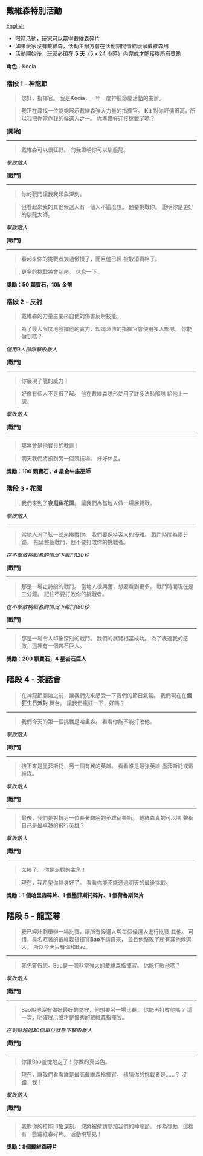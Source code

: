 ## 戴維森特別活動

 [English](special-event-davison.md)

 * 限時活動，玩家可以贏得戴維森碎片
 * 如果玩家沒有戴維森，活動主辦方會在活動期間借給玩家戴維森用
 * 活動開始後，玩家必須在 **5 天**（5 x 24 小時）內完成才能獲得所有獎勵

 **角色**：Kocia

 ### 階段 1 - 神龍節

 > 您好，指揮官。 我是**Kocia**，一年一度神龍節慶活動的主辦。

 > 我正在尋找一位能夠展示戴維森強大力量的指揮官。
 > **Kit** 對你評價很高，所以我把你當作我的候選人之一。
 > 你準備好迎接挑戰了嗎？
 
 **[開始]**

 ----
 > 戴維森可以很狂野。 向我證明你可以馴服龍。

 *擊敗敵人*

 **[戰鬥]**

 ----
 > 你的戰鬥讓我我印象深刻。

 > 但看起來我的其他候選人有一個人不這麼想。 他要挑戰你。
 > 證明你是更好的馴龍大師。

 *擊敗敵人*

 **[戰鬥]**

 ----
 > 看起來你的挑戰者太過傲慢了，而且他已經
 > 被取消資格了。

 > 更多的挑戰將會到來。 休息一下。

 **獎勵：50 顆寶石，10k 金幣**

 ### 階段 2 - 反射

 > 戴維森的力量主要來自他的傷害反射技能。

 > 為了最大限度地發揮他的實力，知識淵博的指揮官會使用多人部隊。
 > 你能做到嗎？

 *僅用9人部隊擊敗敵人*

 **[戰鬥]**

 ----
 > 你展現了龍的威力！

 > 好像有個人不是很了解。 他在戴維森隊形使用了許多法師部隊
 > 給他上一課。

 *擊敗敵人*

 **[戰鬥]**

 ----
 > 那將會是他寶貝的教訓！

 > 明天我們將搬到另一個競技場。 好好休息。
 
 **獎勵：100 顆寶石，4 星金牛座巫師**

 ### 階段 3 - 花園

 > 我們來到了**夜迴幽花園**。 讓我們為當地人做一場展覽戰。

 *擊敗敵人*

 ----

 > 當地人派了弦一郎來挑戰你。 我們要保持客人的優雅。
 > 戰鬥時間為兩分鐘。 拖延整個戰鬥，但不要打敗你的挑戰者。

 *在不擊敗挑戰者的情況下戰鬥120秒*

 **[戰鬥]**

 ----

 > 那是一場史詩般的戰鬥。 當地人很興奮，想要看到更多。
 > 戰鬥時間現在是三分鐘。 記住不要打敗你的挑戰者。

 *在不擊敗挑戰者的情況下戰鬥180秒*

 **[戰鬥]**

 ----

 > 那是一場令人印象深刻的戰鬥。 我們的展覽相當成功。
 > 為了表達我的感激，這裡有一個岩石巨人。

 **獎勵：200 顆寶石，4 星岩石巨人**

 ## 階段 4 - 茶話會

 > 在神龍節開始之前，讓我們先來感受一下我們的節日氣氛。
 > 我們現在在**瘋狂生日派對** 舞台。 讓我們瘋狂一下，好嗎？

 ----

 > 我們今天的第一個挑戰是哈里森。 看看你能不能打敗他。

 *擊敗敵人*

 **[戰鬥]**

 ----

 > 接下來是墨菲斯托，另一個有翼的英雄。 看看誰是最強英雄
 > 墨菲斯託或戴維森。

 *擊敗敵人*

 **[戰鬥]**

 ----

 > 最後，我們要對抗另一位長著翅膀的英雄荷魯斯。 戴維森真的可以嗎
 > 聲稱自己是最卓越的飛行英雄？

 *擊敗敵人*

 **[戰鬥]**

 ----

 > 太棒了。 你是派對的主角！

 > 現在，我希望你熱身好了。 看看你能不能通過明天的最後挑戰。

 **獎勵：1 個哈里森碎片、1 個墨菲斯托碎片、1 個荷魯斯碎片**

 ## 階段 5 - 龍至尊

 > 我已經計劃舉辦一場比賽，讓所有候選人與每個候選人進行比賽
 > 其他。 可惜，臭名昭著的戴維森指揮官**Bao**不請自來，
 > 並且他擊敗了所有其他候選人。 所以今天只有你和Bao。

 ----

 > 我先警告您。Bao是一個非常強大的戴維森指揮官。 你能打敗他嗎？

 *擊敗敵人*

 **[戰鬥]**

 ----

 > Bao說他沒有做好最好的防守，他想要另一場比賽。
 > 你能再打敗他嗎？ 這一次，明確展示誰才是優秀的戴維森指揮官。

 *在剩餘超過30個單位狀態下擊敗敵人*

 **[戰鬥]**

 ----

 > 你讓Bao羞愧地走了！你做的真出色。

 > 現在，讓我們看看誰是最高戴維森指揮官。
 > 猜猜你的挑戰者是……？ 沒錯，我！

 *擊敗敵人*

 **[戰鬥]**

 ----

 > 我對你的技能印象深刻。 您將被邀請參加我們的神龍節。
 > 作為獎勵，這裡有一些戴維森碎片。 活動現場見！

 **獎勵：8個戴維森碎片**
